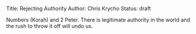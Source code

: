 Title: Rejecting Authority
Author: Chris Krycho
Status: draft

Numbers (Korah) and 2 Peter.  There is legitimate authority in the world and the rush to throw it off will undo us. 